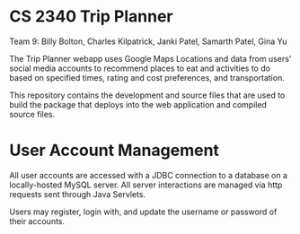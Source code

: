 # CS 2340 Trip Planner
Team 9: Billy Bolton, Charles Kilpatrick, Janki Patel, Samarth Patel, Gina Yu

The Trip Planner webapp uses Google Maps Locations and data from users' social media accounts to recommend
places to eat and activities to do based on specified times, rating and cost preferences, and transportation.

This repository contains the development and source files that are used to build the package that 
deploys into the web application and compiled source files.

# User Account Management

All user accounts are accessed with a JDBC connection to a database on a locally-hosted MySQL server.
All server interactions are managed via http requests sent through Java Servlets.

Users may register, login with, and update the username or password of their accounts.